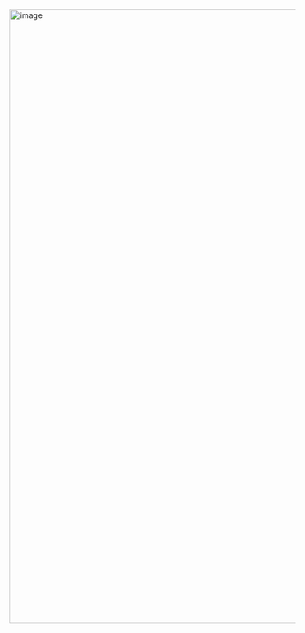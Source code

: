 <img width="1920" height="1080" alt="image" src="https://github.com/user-attachments/assets/ff4c9bc3-327a-4080-a366-75fe3c1e8e31" />


